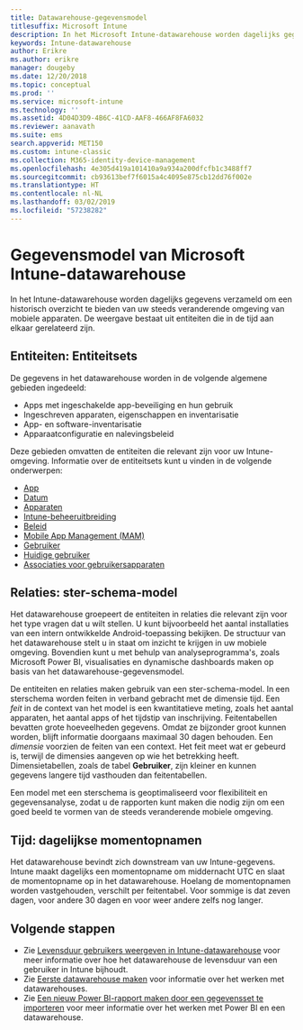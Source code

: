 ```yaml
---
title: Datawarehouse-gegevensmodel
titlesuffix: Microsoft Intune
description: In het Microsoft Intune-datawarehouse worden dagelijks gegevens verzameld om een historisch overzicht te bieden van uw steeds veranderende mobiele omgeving.
keywords: Intune-datawarehouse
author: Erikre
ms.author: erikre
manager: dougeby
ms.date: 12/20/2018
ms.topic: conceptual
ms.prod: ''
ms.service: microsoft-intune
ms.technology: ''
ms.assetid: 4D04D3D9-4B6C-41CD-AAF8-466AF8FA6032
ms.reviewer: aanavath
ms.suite: ems
search.appverid: MET150
ms.custom: intune-classic
ms.collection: M365-identity-device-management
ms.openlocfilehash: 4e305d419a101410a9a934a200dfcfb1c3488ff7
ms.sourcegitcommit: cb93613bef7f6015a4c4095e875cb12dd76f002e
ms.translationtype: HT
ms.contentlocale: nl-NL
ms.lasthandoff: 03/02/2019
ms.locfileid: "57238282"
---
```

# <a name="microsoft-intune-data-warehouse-data-model"></a>Gegevensmodel van Microsoft Intune-datawarehouse

In het Intune-datawarehouse worden dagelijks gegevens verzameld om een historisch overzicht te bieden van uw steeds veranderende omgeving van mobiele apparaten. De weergave bestaat uit entiteiten die in de tijd aan elkaar gerelateerd zijn.

## <a name="entities-entity-sets"></a>Entiteiten: Entiteitsets

De gegevens in het datawarehouse worden in de volgende algemene gebieden ingedeeld:

  -  Apps met ingeschakelde app-beveiliging en hun gebruik
  -  Ingeschreven apparaten, eigenschappen en inventarisatie
  -  App- en software-inventarisatie
  -  Apparaatconfiguratie en nalevingsbeleid

Deze gebieden omvatten de entiteiten die relevant zijn voor uw Intune-omgeving. Informatie over de entiteitsets kunt u vinden in de volgende onderwerpen:

  -  [App](reports-ref-application.md)
  -  [Datum](reports-ref-date.md)
  -  [Apparaten](reports-ref-devices.md)
  -  [Intune-beheeruitbreiding](reports-ref-intunemanagementextension.md)
  -  [Beleid](reports-ref-policy.md)
  -  [Mobile App Management (MAM)](reports-ref-mobile-app-management.md)
  -  [Gebruiker](reports-ref-user.md)
  -  [Huidige gebruiker](reports-ref-current-user.md)
  -  [Associaties voor gebruikersapparaten](reports-ref-user-device.md)

## <a name="relationships-star-schema-model"></a>Relaties: ster-schema-model

Het datawarehouse groepeert de entiteiten in relaties die relevant zijn voor het type vragen dat u wilt stellen. U kunt bijvoorbeeld het aantal installaties van een intern ontwikkelde Android-toepassing bekijken. De structuur van het datawarehouse stelt u in staat om inzicht te krijgen in uw mobiele omgeving. Bovendien kunt u met behulp van analyseprogramma's, zoals Microsoft Power BI, visualisaties en dynamische dashboards maken op basis van het datawarehouse-gegevensmodel.

De entiteiten en relaties maken gebruik van een ster-schema-model. In een sterschema worden feiten in verband gebracht met de dimensie tijd. Een *feit* in de context van het model is een kwantitatieve meting, zoals het aantal apparaten, het aantal apps of het tijdstip van inschrijving. Feitentabellen bevatten grote hoeveelheden gegevens. Omdat ze bijzonder groot kunnen worden, blijft informatie doorgaans maximaal 30 dagen behouden. Een *dimensie* voorzien de feiten van een context. Het feit meet wat er gebeurd is, terwijl de dimensies aangeven op wie het betrekking heeft. Dimensietabellen, zoals de tabel **Gebruiker**, zijn kleiner en kunnen gegevens langere tijd vasthouden dan feitentabellen. 

Een model met een sterschema is geoptimaliseerd voor flexibiliteit en gegevensanalyse, zodat u de rapporten kunt maken die nodig zijn om een goed beeld te vormen van de steeds veranderende mobiele omgeving.

## <a name="time-daily-snapshots"></a>Tijd: dagelijkse momentopnamen

Het datawarehouse bevindt zich downstream van uw Intune-gegevens. Intune maakt dagelijks een momentopname om middernacht UTC en slaat de momentopname op in het datawarehouse. Hoelang de momentopnamen worden vastgehouden, verschilt per feitentabel. Voor sommige is dat zeven dagen, voor andere 30 dagen en voor weer andere zelfs nog langer.

## <a name="next-steps"></a>Volgende stappen

 - Zie [Levensduur gebruikers weergeven in Intune-datawarehouse](reports-ref-user-timeline.md) voor meer informatie over hoe het datawarehouse de levensduur van een gebruiker in Intune bijhoudt.
 - Zie [Eerste datawarehouse maken](https://www.codeproject.com/Articles/652108/Create-First-Data-WareHouse) voor informatie over het werken met datawarehouses.
 - Zie [Een nieuw Power BI-rapport maken door een gegevensset te importeren](https://powerbi.microsoft.com/documentation/powerbi-service-create-a-new-report/) voor meer informatie over het werken met Power BI en een datawarehouse. 
